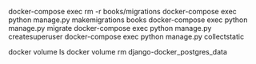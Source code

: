 docker-compose exec rm -r books/migrations
docker-compose exec python manage.py makemigrations books
docker-compose exec python manage.py migrate
docker-compose exec python manage.py createsuperuser
docker-compose exec python manage.py collectstatic

docker volume ls
docker volume rm django-docker_postgres_data